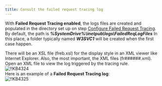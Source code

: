 ```yaml
---
title: Consult the failed request tracing log
---
```

With **Failed Request Tracing enabled**, the logs files are created and populated in the directory set up on step [Configure Failed Request Tracing](/kb/devolutions-server/troubleshooting-articles/failed-request-tracing-with-iis/configure-failed-request-tracing/). By default, the path is ***%SystemDrive%\inetpub\logs\FailedReqLogFiles*** In this place, a folder typically named ***W3SVC1*** will be created when the first case happen.

There will be an XSL file (freb.xsl) for the display style in an XML viewer like Internet Explorer. Also, the most important, the XML files (fr######.xml). Open an XML file to view the log triggered by the tracing rule.  
![!!KB4324](https://webdevolutions.azureedge.net/docs/en/kb/KB4324.png)  
Here is an example of a **Failed Request Tracing log**:  
![!!KB4325](https://webdevolutions.azureedge.net/docs/en/kb/KB4325.png)
